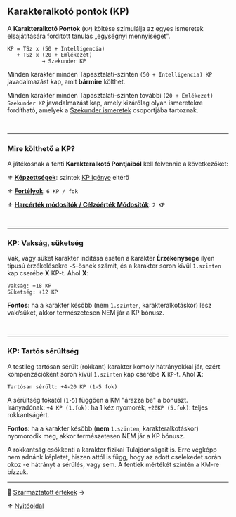 ## Karakteralkotó pontok (KP)

A **Karakteralkotó Pontok** (`KP`) költése szimulálja az egyes ismeretek elsajátítására fordított tanulás „egységnyi mennyiséget".

```
KP = TSz x (50 + Intelligencia)
   + TSz x (20 + Emlékezet)
           → Szekunder KP
```

Minden karakter minden Tapasztalati-szinten `(50 + Intelligencia) KP` javadalmazást kap, amit **bármire** költhet.

Minden karakter minden Tapasztalati-szinten további `(20 + Emlékezet) Szekunder KP` javadalmazást kap, amely kizárólag olyan ismeretekre fordítható, amelyek a [Szekunder ismeretek](015_primer_szekunder_ismeretek.md) csoportjába tartoznak.

<br />

---
### Mire költhető a KP?

A játékosnak a fenti **Karakteralkotó Pontjaiból** kell felvennie a következőket:

⚜️ **[Képzettségek](030_kepzettsegrendszer.md)**: szintek [KP igénye](035_kepzettsegszintek_kp_igenye.md) eltérő

⚜️ **[Fortélyok](040_fortelyok.md)**: `6 KP / fok`

⚜️ **[Harcérték módosítók / Célzóérték Módosítók](017_02_hm_cm.md)**: `2 KP`

<br />

---
### KP: Vakság, süketség

Vak, vagy süket karakter indítása esetén a karakter **Érzékenysége** ilyen típusú érzékelésekre `-5`-ösnek számít, és a karakter soron kívül `1.szinten` kap cserébe **X** KP-t. Ahol **X**:

```
Vakság: +18 KP
Süketség: +12 KP
```

**Fontos**: ha a karakter később (nem `1.szinten`, karakteralkotáskor) lesz vak/süket, akkor természetesen NEM jár a KP bónusz.

<br />

---
### KP: Tartós sérültség

A testileg tartósan sérült (rokkant) karakter komoly hátrányokkal jár, ezért kompenzációként soron kívül `1.szinten` kap cserébe **X** `KP`-t. Ahol **X**:

```
Tartósan sérült: +4-20 KP (1-5 fok)
```

A sérültség fokától (`1-5`) függően a KM \"árazza be\" a bónuszt.\
Irányadónak: `+4 KP (1.fok)`: ha 1 kéz nyomorék, `+20KP (5.fok)`: teljes rokkantságért.

**Fontos**: ha a karakter később (**nem** `1.szinten`, karakteralkotáskor) nyomorodik meg, akkor természetesen NEM jár a KP bónusz.

A rokkantság csökkenti a karakter fizikai Tulajdonságait is. Erre végképp nem adnánk képletet, hiszen attól is függ, hogy az adott cselekedet során okoz -e hátrányt a sérülés, vagy sem. A fentiek mértékét szintén a KM-re bízzuk.

---

🔗 [Származtatott értékek](017_00_szarmaztatott_ertekek.md) →

⚜️ [Nyitóoldal](start.md#1-karakteralkot%C3%A1s)
